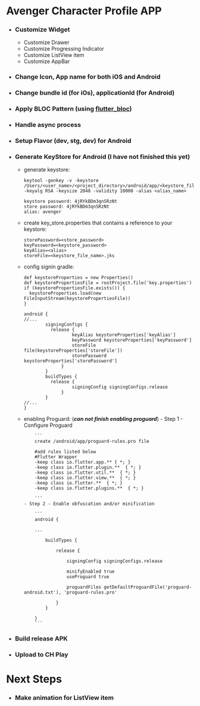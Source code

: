 # Avenger Character Profile APP



- ### Customize Widget

  - Customize Drawer
  - Customize Progressing Indicator
  - Customize ListView item
  - Customize AppBar
 
- ### Change Icon, App name for both iOS and Android
- ### Change bundle id (for iOs), applicationId (for Android)
- ### Apply BLOC Pattern (using [flutter_bloc](https://pub.dev/packages/flutter_bloc))
- ### Handle async process
- ### Setup Flavor (dev, stg, dev) for Android
- ### Generate KeyStore for Android (I have not finished this yet)
  - generate keystore:
  
	  ```
	  keytool -genkey -v -keystore /Users/<user_name>/<project_directory>/android/app/<keystore_file_name>.jks -keyalg RSA -keysize 2048 -validity 10000 -alias <alias_name>
	  
	  keystore password: 4jRYkBDm3qnSRzNt
	  store password: 4jRYkBDm3qnSRzNt
	  alias: avenger
	  ```
	  
  - create key_store.properties that contains a reference to your keystore:
	  
	  ```
	  storePassword=<store_password>
	  keyPassword=<keystore_password>
	  keyAlias=<alias>
	  storeFile=<keystore_file_name>.jks
	  ```
	  
  - config signin gradle:
  
	  ```
	  def keystoreProperties = new Properties()
	  def keystorePropertiesFile = rootProject.file('key.properties')
	  if (keystorePropertiesFile.exists()) {
	    keystoreProperties.load(new FileInputStream(keystorePropertiesFile))
	  }
	  
	  android {
	  //...
			  signingConfigs {
			  	release {
		        		keyAlias keystoreProperties['keyAlias']
		        		keyPassword keystoreProperties['keyPassword']
		        		storeFile file(keystoreProperties['storeFile'])
				       	storePassword keystoreProperties['storePassword']
		    		}
		      }
			  buildTypes {
			  	release {
			       		signingConfig signingConfigs.release
			    	}
			  }
	  //...
	  }
	  ```
	  
  - enabling Proguard: (***can not finish enabling proguard***)
  		- Step 1 - Configure Proguard
	  
		  	```
		  	create /android/app/proguard-rules.pro file
		  	
		  	#add rules listed below
		  	#Flutter Wrapper
		  	-keep class io.flutter.app.** { *; }
		  	-keep class io.flutter.plugin.**  { *; }
		  	-keep class io.flutter.util.**  { *; }
		  	-keep class io.flutter.view.**  { *; }
		  	-keep class io.flutter.**  { *; }
		  	-keep class io.flutter.plugins.**  { *; }
		  	
		  	```
  		- Step 2 - Enable obfuscation and/or minification
		
			```
			android {
	
	    	...
	
			    buildTypes {
			
			        release {
			
			            signingConfig signingConfigs.release
			
			            minifyEnabled true
			            useProguard true
			
			            proguardFiles getDefaultProguardFile('proguard-android.txt'), 'proguard-rules.pro'
			
			        }
			    }
			    
			}
			```
		
- ### Build release APK
- ### Upload to CH Play

# Next Steps

- ### Make animation for ListView item



